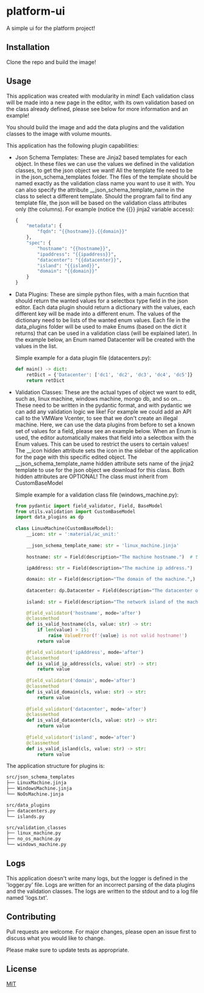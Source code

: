 # platform-ui

A simple ui for the platform project!

## Installation

Clone the repo and build the image!

## Usage
This application was created with modularity in mind! Each validation class will be made into a new page in the editor, with its own validation based on the class already defined, please see below for more information and an example!

You should build the image and add the data plugins and the validation classes to the image with volume mounts.

This application has the following plugin capabilities:
- Json Schema Templates:
    These are Jinja2 based templates for each object.
    In these files we can use the values we defined in the validation classes, to get the json object we want!
    All the template file need to be in the json_schema_templates folder.
    The files of the template should be named exactly as the validation class name you want to use it with.
    You can also specify the attribute __json_schema_template_name in the class to select a different template.
    Should the program fail to find any template file, the json will be based on the validation class attributes only (the columns).
    For example (notice the {{}} jinja2 variable access):
    ```python
    {
        "metadata": {
            "fqdn": "{{hostname}}.{{domain}}"
        },
        "spec": {
            "hostname": "{{hostname}}",
            "ipaddress": "{{ipaddress}}",
            "datacenter": "{{datacenter}}",
            "island": "{{island}}",
            "domain": "{{domain}}"
        }
    }
    ```
- Data Plugins:
    These are simple python files, with a main fucntion that should return the wanted values for a selectbox type field in the json editor.
    Each data plugin should return a dictionary with the values, each different key will be made into a different enum.
    The values of the dictionary need to be lists of the wanted enum values.
    Each file in the data_plugins folder will be used to make Enums (based on the dict it returns) that can be used in a validation class (will be explained later).
    In the example below, an Enum named Datacenter will be created with the values in the list.

    Simple example for a data plugin file (datacenters.py):
    ```python
    def main() -> dict:
        retDict = {'Datacenter': ['dc1', 'dc2', 'dc3', 'dc4', 'dc5']}
        return retDict
    ```
- Validation Classes:
    These are the actual types of object we want to edit, such as, linux machine, windows machine, mongo db, and so on...
    These need to be written in the pydantic format, and with pydantic we can add any validation logic we like!
    For example we could add an API call to the VMWare Vcenter, to see that we don't create an illegal machine.
    Here, we can use the data plugins from before to set a known set of values for a field, please see an example below.
    When an Enum is used, the editor automatically makes that field into a selectbox with the Enum values.
    This can be used to restrict the users to certain values!
    The __icon hidden attribute sets the icon in the sidebar of the application for the page with this specific edited object.
    The __json_schema_template_name hidden attribute sets name of the jinja2 template to use for the json object we download for this class.
    Both hidden attributes are OPTIONAL!
    The class must inherit from CustomBaseModel

    Simple example for a validation class file (windows_machine.py):

    ```python
    from pydantic import field_validator, Field, BaseModel
    from utils.validation import CustomBaseModel
    import data_plugins as dp
        
    class LinuxMachine(CustomBaseModel):
        __icon: str = ':material/ac_unit:'
        
        __json_schema_template_name: str = 'linux_machine.jinja'
        
        hostname: str = Field(description="The machine hostname.")  # the previous defined Enum class
        
        ipAddress: str = Field(description="The machine ip address.")

        domain: str = Field(description="The domain of the machine.",)
        
        datacenter: dp.Datacenter = Field(description="The datacenter of the machine.",)
        
        island: str = Field(description="The network island of the machine.",)

        @field_validator('hostname', mode='after')  
        @classmethod
        def is_valid_hostname(cls, value: str) -> str:
            if len(value) > 15:
                raise ValueError(f'{value} is not valid hostname!')
            return value 

        @field_validator('ipAddress', mode='after')  
        @classmethod
        def is_valid_ip_address(cls, value: str) -> str:
            return value 
        
        @field_validator('domain', mode='after')  
        @classmethod
        def is_valid_domain(cls, value: str) -> str:
            return value 
        
        @field_validator('datacenter', mode='after')  
        @classmethod
        def is_valid_datacenter(cls, value: str) -> str:
            return value 
        
        @field_validator('island', mode='after')  
        @classmethod
        def is_valid_island(cls, value: str) -> str:
            return value 
    ```


The application structure for plugins is:

```md
src/json_schema_templates
├── LinuxMachine.jinja
├── WindowsMachine.jinja
└── NoOsMachine.jinja
```

```md
src/data_plugins
├── datacenters.py
└── islands.py
```

```md
src/validation_classes 
├── linux_machine.py
├── no_os_machine.py
└── windows_machine.py
```

## Logs

This application doesn't write many logs, but the logger is defined in the 'logger.py' file.
Logs are written for an incorrect parsing of the data plugins and the validation classes.
The logs are written to the stdout and to a log file named 'logs.txt'.

## Contributing

Pull requests are welcome. For major changes, please open an issue first
to discuss what you would like to change.

Please make sure to update tests as appropriate.

## License

[MIT](https://choosealicense.com/licenses/mit/)